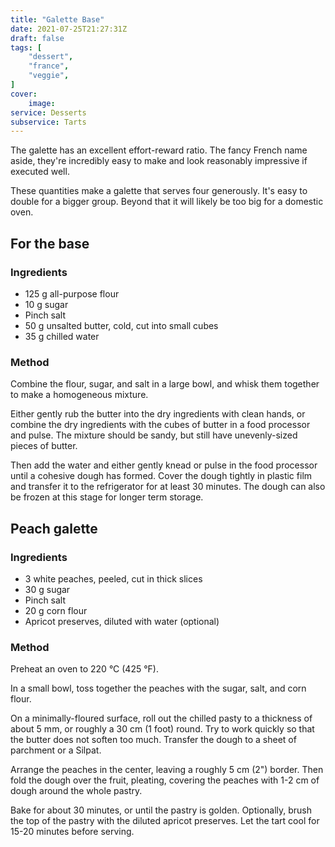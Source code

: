 ```yaml
---
title: "Galette Base"
date: 2021-07-25T21:27:31Z
draft: false
tags: [
    "dessert",
    "france",
    "veggie",
]
cover:
    image: 
service: Desserts
subservice: Tarts
---
```


The galette has an excellent effort-reward ratio. The fancy French name aside, they're incredibly easy to make and look reasonably impressive if executed well.

These quantities make a galette that serves four generously. It's easy to double for a bigger group. Beyond that it will likely be too big for a domestic oven.

## For the base

### Ingredients

* 125 g all-purpose flour
* 10 g sugar
* Pinch salt
* 50 g unsalted butter, cold, cut into small cubes
* 35 g chilled water

### Method

Combine the flour, sugar, and salt in a large bowl, and whisk them together to make a homogeneous mixture.

Either gently rub the butter into the dry ingredients with clean hands, or combine the dry ingredients with the cubes of butter in a food processor and pulse. The mixture should be sandy, but still have unevenly-sized pieces of butter.

Then add the water and either gently knead or pulse in the food processor until a cohesive dough has formed. Cover the dough tightly in plastic film and transfer it to the refrigerator for at least 30 minutes. The dough can also be frozen at this stage for longer term storage.

## Peach galette

### Ingredients

* 3 white peaches, peeled, cut in thick slices
* 30 g sugar
* Pinch salt
* 20 g corn flour
* Apricot preserves, diluted with water (optional)

### Method

Preheat an oven to 220 °C (425 °F).

In a small bowl, toss together the peaches with the sugar, salt, and corn flour.

On a minimally-floured surface, roll out the chilled pasty to a thickness of about 5 mm, or roughly a 30 cm (1 foot) round. Try to work quickly so that the butter does not soften too much. Transfer the dough to a sheet of parchment or a Silpat.

Arrange the peaches in the center, leaving a roughly 5 cm (2") border. Then fold the dough over the fruit, pleating, covering the peaches with 1-2 cm of dough around the whole pastry.

Bake for about 30 minutes, or until the pastry is golden. Optionally, brush the top of the pastry with the diluted apricot preserves. Let the tart cool for 15-20 minutes before serving.

